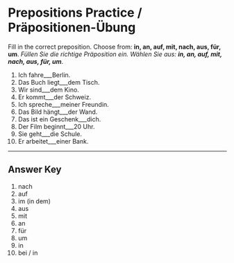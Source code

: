 # Prepositions Practice / Präpositionen-Übung

Fill in the correct preposition. Choose from: **in, an, auf, mit, nach, aus, für, um**.
*Füllen Sie die richtige Präposition ein. Wählen Sie aus: **in, an, auf, mit, nach, aus, für, um***.

1. Ich fahre___Berlin.
2. Das Buch liegt___dem Tisch.
3. Wir sind___dem Kino.
4. Er kommt___der Schweiz.
5. Ich spreche___meiner Freundin.
6. Das Bild hängt___der Wand.
7. Das ist ein Geschenk___dich.
8. Der Film beginnt___20 Uhr.
9. Sie geht___die Schule.
10. Er arbeitet___einer Bank.

---

## Answer Key

1. nach
2. auf
3. im (in dem)
4. aus
5. mit
6. an
7. für
8. um
9. in
10. bei / in

